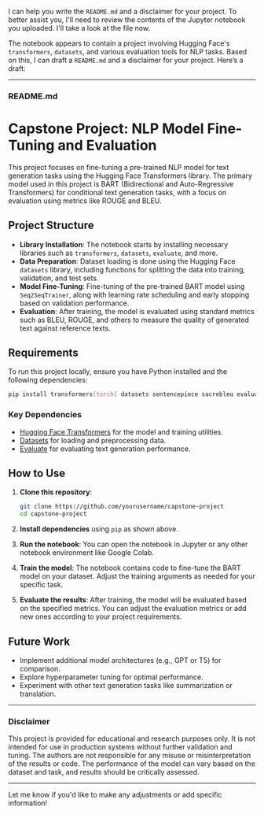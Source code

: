 I can help you write the `README.md` and a disclaimer for your project. To better assist you, I'll need to review the contents of the Jupyter notebook you uploaded. I'll take a look at the file now.

The notebook appears to contain a project involving Hugging Face's `transformers`, `datasets`, and various evaluation tools for NLP tasks. Based on this, I can draft a `README.md` and a disclaimer for your project. Here’s a draft:

---

### README.md

# Capstone Project: NLP Model Fine-Tuning and Evaluation

This project focuses on fine-tuning a pre-trained NLP model for text generation tasks using the Hugging Face Transformers library. The primary model used in this project is BART (Bidirectional and Auto-Regressive Transformers) for conditional text generation tasks, with a focus on evaluation using metrics like ROUGE and BLEU.

## Project Structure

- **Library Installation**: The notebook starts by installing necessary libraries such as `transformers`, `datasets`, `evaluate`, and more.
- **Data Preparation**: Dataset loading is done using the Hugging Face `datasets` library, including functions for splitting the data into training, validation, and test sets.
- **Model Fine-Tuning**: Fine-tuning of the pre-trained BART model using `Seq2SeqTrainer`, along with learning rate scheduling and early stopping based on validation performance.
- **Evaluation**: After training, the model is evaluated using standard metrics such as BLEU, ROUGE, and others to measure the quality of generated text against reference texts.

## Requirements

To run this project locally, ensure you have Python installed and the following dependencies:

```bash
pip install transformers[torch] datasets sentencepiece sacrebleu evaluate rouge_score -U
```

### Key Dependencies

- [Hugging Face Transformers](https://huggingface.co/transformers/) for the model and training utilities.
- [Datasets](https://huggingface.co/docs/datasets/) for loading and preprocessing data.
- [Evaluate](https://huggingface.co/docs/evaluate/) for evaluating text generation performance.

## How to Use

1. **Clone this repository**:
   ```bash
   git clone https://github.com/yourusername/capstone-project
   cd capstone-project
   ```

2. **Install dependencies** using `pip` as shown above.

3. **Run the notebook**:
   You can open the notebook in Jupyter or any other notebook environment like Google Colab.

4. **Train the model**:
   The notebook contains code to fine-tune the BART model on your dataset. Adjust the training arguments as needed for your specific task.

5. **Evaluate the results**:
   After training, the model will be evaluated based on the specified metrics. You can adjust the evaluation metrics or add new ones according to your project requirements.

## Future Work

- Implement additional model architectures (e.g., GPT or T5) for comparison.
- Explore hyperparameter tuning for optimal performance.
- Experiment with other text generation tasks like summarization or translation.

---

### Disclaimer

This project is provided for educational and research purposes only. It is not intended for use in production systems without further validation and tuning. The authors are not responsible for any misuse or misinterpretation of the results or code. The performance of the model can vary based on the dataset and task, and results should be critically assessed.

--- 

Let me know if you'd like to make any adjustments or add specific information!
